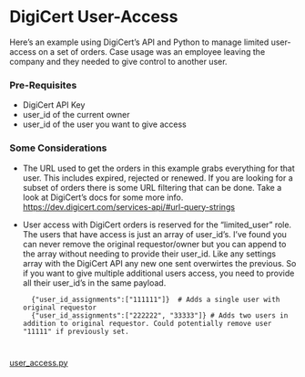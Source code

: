 <h1 id="digicert-user-access">DigiCert User-Access</h1>
<p>Here’s an example using DigiCert’s API and Python to manage limited user-access on a set of orders. Case usage was an employee leaving the company and they needed to give control to another user.</p>
<h3 id="pre-requisites">Pre-Requisites</h3>
<ul>
<li>DigiCert API Key</li>
<li>user_id of the current owner</li>
<li>user_id of the user you want to give access</li>
</ul>
<h3 id="some-considerations">Some Considerations</h3>
<ul>
<li>
<p>The URL used to get the orders in this example grabs everything for that user. This includes expired, rejected or renewed. If you are looking for a subset of orders there is some URL filtering that can be done. Take a look at DigiCert’s docs for some more info. <a href="https://dev.digicert.com/services-api/#url-query-strings">https://dev.digicert.com/services-api/#url-query-strings</a></p>
</li>
<li>
<p>User access with DigiCert orders is reserved for the “limited_user” role. The users that have access is just an array of user_id’s. I’ve found you can never remove the original requestor/owner but you can append to the array without needing to provide their user_id. Like any settings array with the DigiCert API any new one sent overwirtes the previous. So if you want to give multiple additional users access, you need to provide all their user_id’s in the same payload.</p>
<pre><code>  {"user_id_assignments":["111111"]}  # Adds a single user with  original requestor
  {"user_id_assignments":["222222", "33333"]} # Adds two users in addition to original requestor. Could potentially remove user "11111" if previously set. 
</code></pre>
</li>
</ul>
<h1 id="section"></h1>
<p><a href="https://github.com/remorseville/digicert_scripts/blob/master/user_access.py">user_access.py</a></p>

